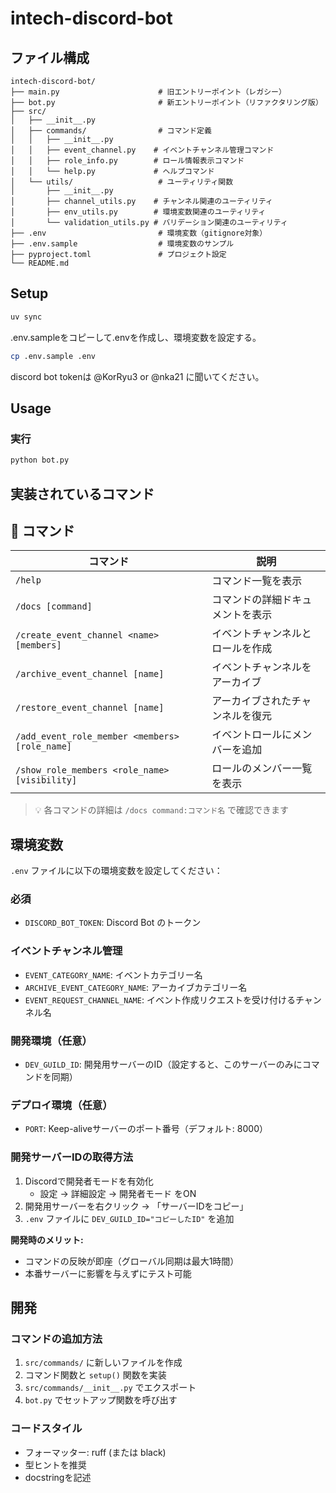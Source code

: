 # intech-discord-bot

## ファイル構成

```
intech-discord-bot/
├── main.py                      # 旧エントリーポイント（レガシー）
├── bot.py                       # 新エントリーポイント（リファクタリング版）
├── src/
│   ├── __init__.py
│   ├── commands/                # コマンド定義
│   │   ├── __init__.py
│   │   ├── event_channel.py    # イベントチャンネル管理コマンド
│   │   ├── role_info.py        # ロール情報表示コマンド
│   │   └── help.py             # ヘルプコマンド
│   └── utils/                   # ユーティリティ関数
│       ├── __init__.py
│       ├── channel_utils.py    # チャンネル関連のユーティリティ
│       ├── env_utils.py        # 環境変数関連のユーティリティ
│       └── validation_utils.py # バリデーション関連のユーティリティ
├── .env                         # 環境変数（gitignore対象）
├── .env.sample                  # 環境変数のサンプル
├── pyproject.toml               # プロジェクト設定
└── README.md
```

## Setup

```bash
uv sync
```

.env.sampleをコピーして.envを作成し、環境変数を設定する。

```bash
cp .env.sample .env
```

discord bot tokenは @KorRyu3 or @nka21 に聞いてください。

## Usage

### 実行

```bash
python bot.py
```

## 実装されているコマンド

## 📖 コマンド

| コマンド | 説明 |
|---------|------|
| `/help` | コマンド一覧を表示 |
| `/docs [command]` | コマンドの詳細ドキュメントを表示 |
| `/create_event_channel <name> [members]` | イベントチャンネルとロールを作成 |
| `/archive_event_channel [name]` | イベントチャンネルをアーカイブ |
| `/restore_event_channel [name]` | アーカイブされたチャンネルを復元 |
| `/add_event_role_member <members> [role_name]` | イベントロールにメンバーを追加 |
| `/show_role_members <role_name> [visibility]` | ロールのメンバー一覧を表示 |

> 💡 各コマンドの詳細は `/docs command:コマンド名` で確認できます

## 環境変数

`.env` ファイルに以下の環境変数を設定してください：

### 必須

- `DISCORD_BOT_TOKEN`: Discord Bot のトークン

### イベントチャンネル管理

- `EVENT_CATEGORY_NAME`: イベントカテゴリー名
- `ARCHIVE_EVENT_CATEGORY_NAME`: アーカイブカテゴリー名
- `EVENT_REQUEST_CHANNEL_NAME`: イベント作成リクエストを受け付けるチャンネル名

### 開発環境（任意）

- `DEV_GUILD_ID`: 開発用サーバーのID（設定すると、このサーバーのみにコマンドを同期）

### デプロイ環境（任意）

- `PORT`: Keep-aliveサーバーのポート番号（デフォルト: 8000）

### 開発サーバーIDの取得方法

1. Discordで開発者モードを有効化
   - 設定 → 詳細設定 → 開発者モード をON
2. 開発用サーバーを右クリック → 「サーバーIDをコピー」
3. `.env` ファイルに `DEV_GUILD_ID="コピーしたID"` を追加

**開発時のメリット:**

- コマンドの反映が即座（グローバル同期は最大1時間）
- 本番サーバーに影響を与えずにテスト可能

## 開発

### コマンドの追加方法

1. `src/commands/` に新しいファイルを作成
2. コマンド関数と `setup()` 関数を実装
3. `src/commands/__init__.py` でエクスポート
4. `bot.py` でセットアップ関数を呼び出す

### コードスタイル

- フォーマッター: ruff (または black)
- 型ヒントを推奨
- docstringを記述
